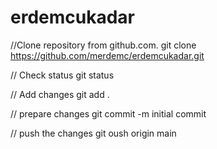 # erdemcukadar
//Clone repository from github.com. 
git clone https://github.com/merdemc/erdemcukadar.git

// Check status
git status

// Add changes
git add .

// prepare changes
git commit -m initial commit

// push the changes
git oush origin main